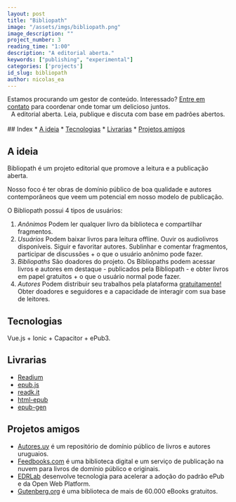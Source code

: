 ```yaml
---
layout: post
title: "Bibliopath"
image: "/assets/imgs/bibliopath.png"
image_description: ""
project_number: 3
reading_time: "1:00"
description: "A editorial aberta."
keywords: ["publishing", "experimental"]
categories: ['projects']
id_slug: bibliopath
author: nicolas_ea
---
```

<div class="alert alert-warning text-center" role="alert">Estamos procurando um gestor de conteúdo. Interessado? <a href="mailto:{{ site.email }}" rel="nofollow" target="_blank">Entre em contato</a> para coordenar onde tomar um delicioso <i class="fas fa-mug-hot"></i> juntos. </div>
<center>A editorial aberta. Leia, publique e discuta com base em padrões abertos.</center>
<br>
## Index
* <a href="#a-ideia">A ideia</a>
* <a href="#technologies">Tecnologias</a>
* <a href="#livrarias">Livrarias</a>
* <a href="#projetos-amigos">Projetos amigos</a>

## A ideia

Bibliopath é um projeto editorial que promove a leitura e a publicação aberta.

Nosso foco é ter obras de domínio público de boa qualidade e autores contemporâneos que veem um potencial em nosso modelo de publicação.

O Bibliopath possui 4 tipos de usuários:

1. <i class="bg-black text-uppercase">Anônimos</i> Podem ler qualquer livro da biblioteca e compartilhar fragmentos.
2. <i class="bg-black text-uppercase">Usuários</i> Podem baixar livros para leitura offline. Ouvir os audiolivros disponíveis. Siguir e favoritar autores. Sublinhar e comentar fragmentos, participar de discussões + o que o usuário anônimo pode fazer.
3. <i class="bg-black text-uppercase">Bibliopaths</i> São doadores do projeto. Os Bibliopaths podem acessar livros e autores em destaque - publicados pela Bibliopath - e obter livros em papel gratuitos + o que o usuário normal pode fazer.
4. <i class="bg-black text-uppercase">Autores</i> Podem distribuir seu trabalhos pela plataforma <u>gratuitamente!</u> Obter doadores e seguidores e a capacidade de interagir com sua base de leitores.

## Tecnologias

Vue.js + Ionic + Capacitor + ePub3.

## Livrarias

- [Readium](https://github.com/readium)
- [epub.js](https://github.com/futurepress/epub.js)
- [readk.it](https://github.com/jcdarwin/readk.it)
- [html-epub](https://www.npmjs.com/package/html-epub)
- [epub-gen](https://www.npmjs.com/package/epub-gen)

## Projetos amigos

- [Autores.uy](http://autores.uy/) é um repositório de domínio público de livros e autores uruguaios.
- [Feedbooks.com](https://www.feedbooks.com/publicdomain) é uma biblioteca digital e um serviço de publicação na nuvem para livros de domínio público e originais.
- [EDRLab](https://www.edrlab.org/) desenvolve tecnologia para acelerar a adoção do padrão ePub e da Open Web Platform.
- [Gutenberg.org](https://www.gutenberg.org/) é uma biblioteca de mais de 60.000 eBooks gratuitos.
